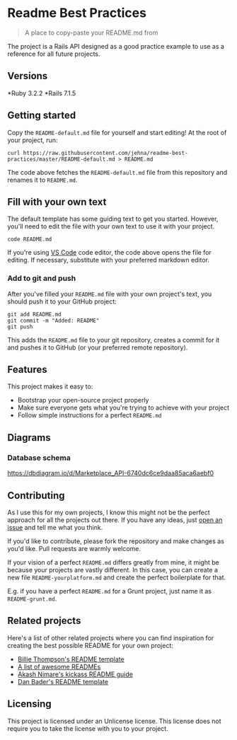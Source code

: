 # Readme Best Practices
>
> A place to copy-paste your README.md from

The project is a Rails API designed as a good practice example to use as a reference for all future projects.

## Versions

*Ruby 3.2.2
*Rails 7.1.5

## Getting started

Copy the `README-default.md` file for yourself and start editing! At the root of
your project, run:

```shell
curl https://raw.githubusercontent.com/jehna/readme-best-practices/master/README-default.md > README.md
```

The code above fetches the `README-default.md` file from this repository and
renames it to `README.md`.

## Fill with your own text

The default template has some guiding text to get you started. However, you'll
need to edit the file with your own text to use it with your project.

```shell
code README.md
```

If you're using [VS Code](https://code.visualstudio.com/) code editor, the code above opens the
file for editing. If necessary, substitute with your preferred markdown editor.

### Add to git and push

After you've filled your `README.md` file with your own project's text, you
should push it to your GitHub project:

```shell
git add README.md
git commit -m "Added: README"
git push
```

This adds the `README.md` file to your git repository, creates a commit for it
and pushes it to GitHub (or your preferred remote repository).

## Features

This project makes it easy to:

* Bootstrap your open-source project properly
* Make sure everyone gets what you're trying to achieve with your project
* Follow simple instructions for a perfect `README.md`

## Diagrams

### Database schema

<https://dbdiagram.io/d/Marketplace_API-6740dc6ce9daa85aca6aebf0>

## Contributing

As I use this for my own projects, I know this might not be the perfect approach
for all the projects out there. If you have any ideas, just
[open an issue][issues] and tell me what you think.

If you'd like to contribute, please fork the repository and make changes as
you'd like. Pull requests are warmly welcome.

If your vision of a perfect `README.md` differs greatly from mine, it might be
because your projects are vastly different. In this case, you can create a
new file `README-yourplatform.md` and create the perfect boilerplate for that.

E.g. if you have a perfect `README.md` for a Grunt project, just name it as
`README-grunt.md`.

## Related projects

Here's a list of other related projects where you can find inspiration for
creating the best possible README for your own project:

* [Billie Thompson's README template](https://gist.github.com/PurpleBooth/109311bb0361f32d87a2)
* [A list of awesome READMEs](https://github.com/matiassingers/awesome-readme)
* [Akash Nimare's kickass README guide](https://gist.github.com/akashnimare/7b065c12d9750578de8e705fb4771d2f)
* [Dan Bader's README template](https://github.com/dbader/readme-template)

## Licensing

This project is licensed under an Unlicense license. This license does not require
you to take the license with you to your project.

[issues]:https://github.com/jehna/readme-best-practices/issues/new
